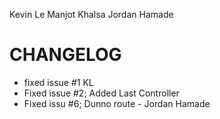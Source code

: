 Kevin Le
Manjot Khalsa
Jordan Hamade

CHANGELOG
=========

- fixed issue #1 KL
- Fixed issue #2; Added Last Controller
- Fixed issu #6; Dunno route - Jordan Hamade